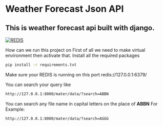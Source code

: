 # Weather Forecast Json API
## This is weather forecast api built with django.

[![REDIS](https://cldup.com/dTxpPi9lDf.thumb.png)](https://redis.io/)



How can we run this project on 
First of all we need to make virtual environment then activate that.
Install all the required packages
```sh
pip install -r requirements.txt
```

Make sure your REDIS is running on this port 
redis://127.0.0.1:6379/

You can search your query like 
```sh
http://127.0.0.1:8000/mater/data/?search=ABBN
```
You can search any file name in capital letters on the place of **ABBN**
For Example:
```sh
http://127.0.0.1:8000/mater/data/?search=AGGG
```


